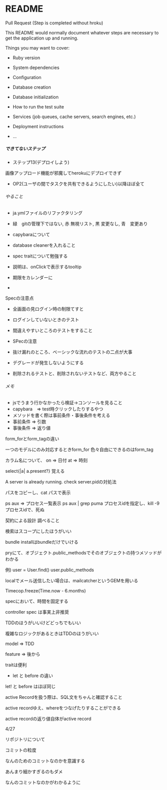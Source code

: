 # README

Pull Request (Step is completed without hroku)

This README would normally document whatever steps are necessary to get the
application up and running.

Things you may want to cover:

* Ruby version

* System dependencies

* Configuration

* Database creation

* Database initialization

* How to run the test suite

* Services (job queues, cache servers, search engines, etc.)

* Deployment instructions

* ...

##### できてないステップ
* ステップ13(デプロイしよう)

画像アップロード機能が邪魔してherokuにデプロイできず

* OP2(ユーザの間でタスクを共有できるようにしたい)以降ほぼ全て

###### やること

* ja.ymlファイルのリファクタリング

* 緑　gitの管理下ではない, 赤 無視リスト, 黒 変更なし, 青　変更あり

* capybaraについて

* database cleanerを入れること

* spec traitについて勉強する

* 説明は、onClickで表示するtooltip

* 期限をカレンダーに

* 


Specの注意点

* 全画面の見ログイン時の制限てすと

* ログインしていないときのテスト

* 間違えやすいところのテストをすること

* SPecの注意

* 抜け漏れのところ、ベーシックな流れのテストの二点が大事

* デグレードが発生しないようにする

* 削除されるテストと、削除されないテストなど、両方やること


###### メモ

* jsでうまう行かなかったら検証→コンソールを見ること
* capybara　=> test時クリックしたりするやつ
* メソッドを書く際は事前条件・事後条件を考える
* 事前条件 => 引数
* 事後条件 => 返り値

form_forとform_tagの違い

一つのモデルにのみ対応するときform_for
色々自由にできるのはform_tag

カラム名について、
on => 日付
at => 時刻

select{|a| a.present?}
覚える

A server is already running. check server.pidの対処法

パスをコピーし、cat パスで表示

ps aux => プロセス一覧表示
ps aux | grep puma
プロセスidを指定し、kill -9 プロセスidで、死ぬ

契約による設計 調べること

検索はスコープにしたほうがいい

bundle installはbundleだけでいける

pryにて、オブジェクト.public_methodsでそのオブジェクトの持つメソッドがわかる

例) user = User.find()
    user.public_methods
    
    
localでメール送信したい場合は、mailcatcherというGEMを用いる
   
Timecop.freeze(Time.now - 6.months)

specにおいて、時間を固定する

controller spec は事実上非推奨

TDDのほうがいいけどどっちでもいい

複雑なロジックがあるときはTDDのほうがいい

model => TDD

feature => 後から

traitは便利

* let と before の違い

let! と before はほぼ同じ

active Recordを扱う際は、SQL文をちゃんと確認すること

active recordゆえ、whereをつなげたりすることができる

active recordの返り値自体がactive record



4/27

リポジトリについて

コミットの粒度

なんのためのコミットなのかを意識する

あんまり細かすぎるのもダメ

なんのコミットなのかがわかるように


